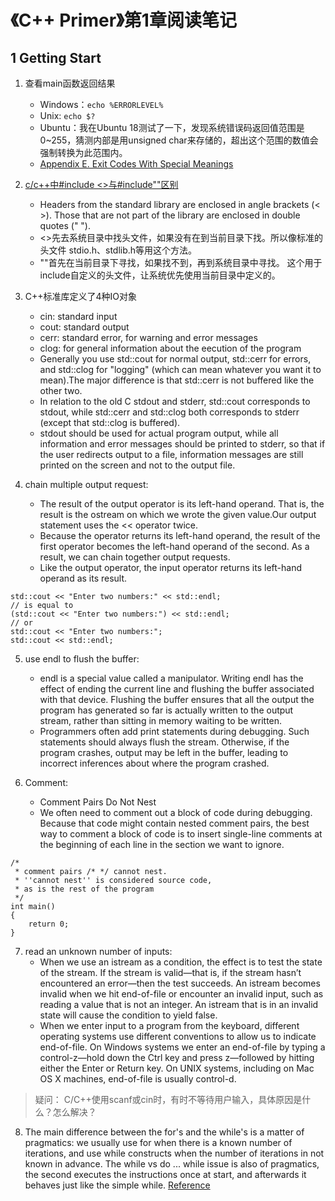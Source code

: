 # 《C++ Primer》第1章阅读笔记

## 1 Getting Start

1. 查看main函数返回结果
    - Windows：`echo %ERRORLEVEL%`
    - Unix: `echo $?`
    - Ubuntu：我在Ubuntu 18测试了一下，发现系统错误码返回值范围是0~255，猜测内部是用unsigned char来存储的，超出这个范围的数值会强制转换为此范围内。
    - [Appendix E. Exit Codes With Special Meanings](http://www.tldp.org/LDP/abs/html/exitcodes.html)

2. [c/c++中#include \<\>与#include""区别](https://kooyee.iteye.com/blog/340846)
    - Headers from the standard library are enclosed in angle brackets (< >). Those that are not part of the library are enclosed in double quotes (" ").
    - <>先去系统目录中找头文件，如果没有在到当前目录下找。所以像标准的头文件 stdio.h、stdlib.h等用这个方法。
    - ""首先在当前目录下寻找，如果找不到，再到系统目录中寻找。 这个用于include自定义的头文件，让系统优先使用当前目录中定义的。

3. C++标准库定义了4种IO对象
    - cin: standard input
    - cout: standard output
    - cerr: standard error, for warning and error messages
    - clog: for general information about the eecution of the program
    - Generally you use std::cout for normal output, std::cerr for errors, and std::clog for "logging" (which can mean whatever you want it to mean).The major difference is that std::cerr is not buffered like the other two.
    - In relation to the old C stdout and stderr, std::cout corresponds to stdout, while std::cerr and std::clog both corresponds to stderr (except that std::clog is buffered).
    -  stdout should be used for actual program output, while all information and error messages should be printed to stderr, so that if the user redirects output to a file, information messages are still printed on the screen and not to the output file.

4. chain multiple output request: 
    - The result of the output operator is its left-hand operand. That is, the result is the ostream on which we wrote the given value.Our output statement uses the << operator twice. 
    - Because the operator returns its left-hand operand, the result of the first operator becomes the left-hand operand of the second. As a result, we can chain together output requests. 
    - Like the output operator, the input operator returns its left-hand operand as its result. 
```
std::cout << "Enter two numbers:" << std::endl;
// is equal to
(std::cout << "Enter two numbers:") << std::endl;
// or
std::cout << "Enter two numbers:";
std::cout << std::endl;
```

5. use endl to flush the buffer:
    - endl is a special value called a manipulator. Writing endl has the effect of ending the current line and flushing the buffer associated with that device. Flushing the buffer ensures that all the output the program has generated so far is actually written to the output stream, rather than sitting in memory waiting to be written.
    - Programmers often add print statements during debugging. Such statements should always flush the stream. Otherwise, if the program crashes, output may be left in the buffer, leading to incorrect inferences about where the program crashed.

6. Comment:
    - Comment Pairs Do Not Nest
    - We often need to comment out a block of code during debugging. Because that code might contain nested comment pairs, the best way to comment a block of code is to insert single-line comments at the beginning of each line in the section we want to ignore.
```
/*
 * comment pairs /* */ cannot nest.
 * ''cannot nest'' is considered source code,
 * as is the rest of the program
 */
int main()
{
    return 0;
}
```

7. read an unknown number of inputs:
    - When we use an istream as a condition, the effect is to test the state of the stream. If the stream is valid—that is, if the stream hasn’t encountered an error—then the test succeeds. An istream becomes invalid when we hit end-of-file or encounter an invalid input, such as reading a value that is not an integer. An istream that is in an invalid state will cause the condition to yield false.    
    - When we enter input to a program from the keyboard, different operating systems use different conventions to allow us to indicate end-of-file. On Windows systems we enter an end-of-file by typing a control-z—hold down the Ctrl key and press z—followed by hitting either the Enter or Return key. On UNIX systems, including on Mac OS X machines, end-of-file is usually control-d.

> 疑问： C/C++使用scanf或cin时，有时不等待用户输入，具体原因是什么？怎么解决？

8. The main difference between the for's and the while's is a matter of pragmatics: we usually use for when there is a known number of iterations, and use while constructs when the number of iterations in not known in advance. The while vs do ... while issue is also of pragmatics, the second executes the instructions once at start, and afterwards it behaves just like the simple while. [Reference](https://stackoverflow.com/questions/2950931/for-vs-while-in-c-programming)

